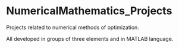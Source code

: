 # NumericalMathematics_Projects

Projects related to numerical methods of optimization. 

All developed in groups of three elements and in MATLAB language.
